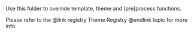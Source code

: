 Use this folder to override template, theme and \[pre\]process functions.

Please refer to the @link registry Theme Registry @endlink topic for more info.

